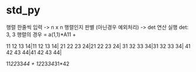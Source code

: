 # std_py
 행렬 한줄씩 입력 -> n x n 행렬인지 판별 (아닌경우 예외처리) -> det 연산 실행
 det: 3, 3 행렬의 경우 = a(1,1)*A11 + 
 
 
 11 12 13 14|11 12 13 14|
 21 22 23 24|21 22 23 24|
 31 32 33 34|31 32 33 34|
 41 42 43 44|41 42 43 44|

11*22*33*44 + 12*23*34*31*42
